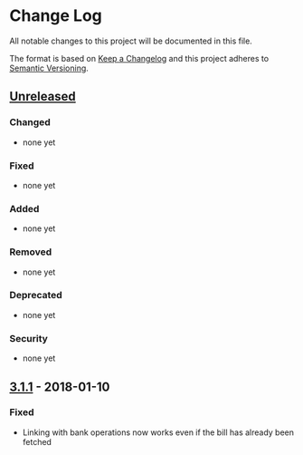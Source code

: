 # Change Log
All notable changes to this project will be documented in this file.

The format is based on [Keep a Changelog](http://keepachangelog.com/)
and this project adheres to [Semantic Versioning](http://semver.org/).

## [Unreleased]

### Changed
- none yet

### Fixed
- none yet

### Added
- none yet

### Removed
- none yet

### Deprecated
- none yet

### Security
- none yet


## [3.1.1] - 2018-01-10
### Fixed
- Linking with bank operations now works even if the bill has already been fetched

[Unreleased]: https://github.com/cozy/cozy-konnector-libs/compare/v3.1.1...HEAD
[3.1.1]: https://github.com/cozy/cozy-konnector-libs/compare/v3.1.1...8b00eda


